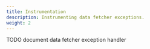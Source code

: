 ```yaml
---
title: Instrumentation
description: Instrumenting data fetcher exceptions.
weight: 2
---
```


TODO document data fetcher exception handler
